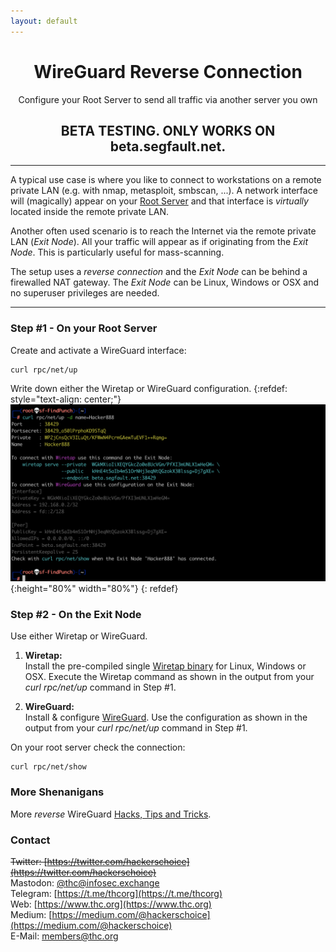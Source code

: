 ```yaml
---
layout: default
---
```


<div style="text-align:center"><h1>WireGuard Reverse Connection</h1>  
Configure your Root Server to send all traffic via another server you own</div>

<div style="text-align:center"><h2>BETA TESTING. ONLY WORKS ON beta.segfault.net.</h2></div>  

---
A typical use case is where you like to connect to workstations on a remote private LAN (e.g. with nmap, metasploit, smbscan, ...). A network interface will (magically) appear on your [Root Server](../) and that interface is *virtually* located inside the remote private LAN.

Another often used scenario is to reach the Internet via the remote private LAN (*Exit Node*). All your traffic will appear as if originating from the *Exit Node*. This is particularly useful for mass-scanning.

The setup uses a *reverse connection* and the *Exit Node* can be behind a firewalled NAT gateway. The *Exit Node* can be Linux, Windows or OSX and no superuser privileges are needed.

---
### Step #1 - On your Root Server

Create and activate a WireGuard interface:
```shell
curl rpc/net/up
```
Write down either the Wiretap or WireGuard configuration.
{:refdef: style="text-align: center;"}
![login screen](wg-up2.png){:height="80%" width="80%"}
{: refdef}

### Step #2 - On the Exit Node

Use either Wiretap or WireGuard.

1. __Wiretap:__  
Install the pre-compiled single [Wiretap binary](https://github.com/sandialabs/wiretap/releases/tag/v0.1.0) for Linux, Windows or OSX. Execute the Wiretap command as shown in the output from your *curl rpc/net/up* command in Step #1.

1. __WireGuard:__  
Install & configure [WireGuard](https://www.wireguard.com/). Use the configuration as shown in the output from your *curl rpc/net/up* command in Step #1.


On your root server check the connection:
```shell
curl rpc/net/show
```

### More Shenanigans

More *reverse* WireGuard [Hacks, Tips and Tricks](tricks.html).

### Contact

~~Twitter: [https://twitter.com/hackerschoice](https://twitter.com/hackerschoice)~~  
Mastodon: [@thc@infosec.exchange](https://infosec.exchange/@thc)  
Telegram: [https://t.me/thcorg](https://t.me/thcorg)  
Web: [https://www.thc.org](https://www.thc.org)  
Medium: [https://medium.com/@hackerschoice](https://medium.com/@hackerschoice)  
E-Mail: members@thc.org  

